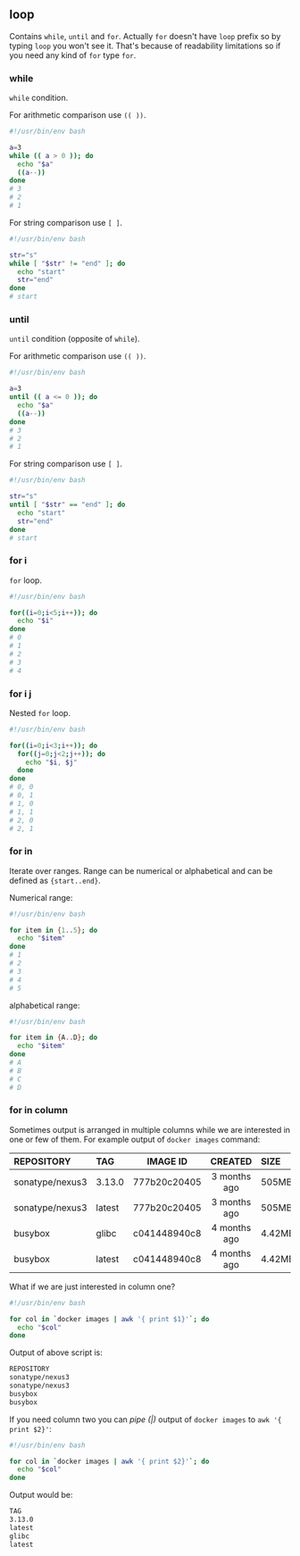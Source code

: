 ## loop

Contains `while`, `until` and `for`. Actually `for` doesn't have `loop` prefix so by typing `loop` you won't see it. That's because of readability limitations so if you need any kind of `for` type `for`.

### while

`while` condition.

For arithmetic comparison use `(( ))`.

```bash
#!/usr/bin/env bash

a=3
while (( a > 0 )); do
  echo "$a"
  ((a--))
done
# 3
# 2
# 1
```

For string comparison use `[ ]`.

```bash
#!/usr/bin/env bash

str="s"
while [ "$str" != "end" ]; do
  echo "start"
  str="end"
done
# start
```

### until

`until` condition (opposite of `while`).

For arithmetic comparison use `(( ))`.

```bash
#!/usr/bin/env bash

a=3
until (( a <= 0 )); do
  echo "$a"
  ((a--))
done
# 3
# 2
# 1
```

For string comparison use `[ ]`.

```bash
#!/usr/bin/env bash

str="s"
until [ "$str" == "end" ]; do
  echo "start"
  str="end"
done
# start
```

### for i

`for` loop.

```bash
#!/usr/bin/env bash

for((i=0;i<5;i++)); do
  echo "$i"
done
# 0
# 1
# 2
# 3
# 4
```

### for i j

Nested `for` loop.

```bash
#!/usr/bin/env bash

for((i=0;i<3;i++)); do
  for((j=0;j<2;j++)); do
    echo "$i, $j"
  done
done
# 0, 0
# 0, 1
# 1, 0
# 1, 1
# 2, 0
# 2, 1
```

### for in

Iterate over ranges. Range can be numerical or alphabetical and can be defined as `{start..end}`.

Numerical range:

```bash
#!/usr/bin/env bash

for item in {1..5}; do
  echo "$item"
done
# 1
# 2
# 3
# 4
# 5
```

alphabetical range:

```bash
#!/usr/bin/env bash

for item in {A..D}; do
  echo "$item"
done
# A
# B
# C
# D
```

### for in column

Sometimes output is arranged in multiple columns while we are interested in one or few of them. For example output of `docker images` command:

|    REPOSITORY    |     TAG    |     IMAGE ID      |       CREATED      |    SIZE    |
|:-----------------|:-----------|:-----------------:|:------------------:|:-----------|
| sonatype/nexus3  |   3.13.0   |   777b20c20405    |    3 months ago    |    505MB   |
| sonatype/nexus3  |   latest   |   777b20c20405    |    3 months ago    |    505MB   |
| busybox          |   glibc    |   c041448940c8    |    4 months ago    |    4.42MB  |
| busybox          |   latest   |   c041448940c8    |    4 months ago    |    4.42MB  |

What if we are just interested in column one?

```bash
#!/usr/bin/env bash

for col in `docker images | awk '{ print $1}'`; do
  echo "$col"
done
```

Output of above script is:

```bash
REPOSITORY
sonatype/nexus3
sonatype/nexus3
busybox
busybox
```

If you need column two you can *pipe (|)* output of `docker images` to `awk '{ print $2}'`:

```bash
#!/usr/bin/env bash

for col in `docker images | awk '{ print $2}'`; do
  echo "$col"
done
```

Output would be:

```bash
TAG
3.13.0
latest
glibc
latest
```
